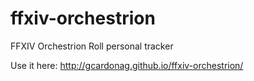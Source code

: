 # ffxiv-orchestrion
FFXIV Orchestrion Roll personal tracker

Use it here: http://gcardonag.github.io/ffxiv-orchestrion/
